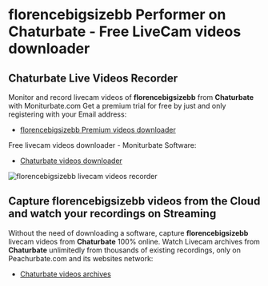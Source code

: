 # florencebigsizebb Performer on Chaturbate - Free LiveCam videos downloader

## Chaturbate Live Videos Recorder

Monitor and record livecam videos of **florencebigsizebb** from **Chaturbate** with Moniturbate.com
Get a premium trial for free by just and only registering with your Email address:
* [florencebigsizebb Premium videos downloader](https://moniturbate.com/request-demo-licence-key.html)

Free livecam videos downloader - Moniturbate Software:
* [Chaturbate videos downloader](https://moniturbate.com/moniturbate-download-software.html)

![florencebigsizebb livecam videos recorder](https://peachurnet.com/templates/moniturbate-software.png)


## Capture florencebigsizebb videos from the Cloud and watch your recordings on Streaming

Without the need of downloading a software, capture **florencebigsizebb** livecam videos from **Chaturbate** 100% online.
Watch Livecam archives from **Chaturbate** unlimitedly from thousands of existing recordings, only on Peachurbate.com and its websites network:
* [Chaturbate videos archives](https://peachurnet.com/)